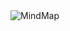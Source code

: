 <img src="https://g-string-legacy.github.io/web/img/map.png" alt="MindMap" usemap="#mindmap">

<map name="mindmap">

<area shape = "circle" coords = "414, 308, 40" alt="About" href="About.md">

<area shape = "circle" coords = "290, 100, 40" alt = "About" href="Open_Source.md">

<area shape = "circle" coords = " 459 62, 40" alt = "About" href = "Function.md">

<area shape = "circle" coords = " 590, 130, 40" alt = "About" href = "Uncertainty.md">

<area shape = "circle" coords = " 832, 195, 40" alt = "About" href = "Variance.md">

<area shape = "circle" coords = " 288, 316, 40" alt = "About" href = "utilities.md">

<area shape = "circle" coords = " 670, 315, 40" alt = "About" href = "mindmap.md">

<area shape = "circle" coords = " 175, 390, 40" alt = "About" href = "resources.md">

<area shape = "circle" coords = " 520, 372, 40" alt = "About" href = "model.md">

<area shape = "circle" coords = " 354, 559, 40" alt = "About" href = "Structure.md">

<area shape = "circle" coords = " 589, 468, 40" alt = "About" href = "application.md">

<area shape = "circle" coords = " 865, 447, 40" alt = "About" href = "Partitioning.md">

<area shape = "circle" coords = " 606, 583, 40" alt = "About" href = "view.md">

<area shape = "circle" coords = " 563, 700, 40" alt = "About" href = "steps.md">

<area shape = "circle" coords = " 780, 677, 40" alt = "About" href = "sigmas.md">

<area shape = "circle" coords = " 460, 780, 40" alt = "About" href = "general.md">

</map>